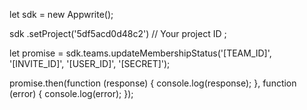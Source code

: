 let sdk = new Appwrite();

sdk
    .setProject('5df5acd0d48c2') // Your project ID
;

let promise = sdk.teams.updateMembershipStatus('[TEAM_ID]', '[INVITE_ID]', '[USER_ID]', '[SECRET]');

promise.then(function (response) {
    console.log(response);
}, function (error) {
    console.log(error);
});